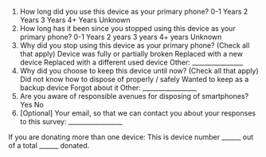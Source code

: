 1. How long did you use this device as your primary phone?
0-1 Years
2 Years
3 Years
4+ Years
Unknown
2. How long has it been since you stopped using this device as your primary phone?
0-1 Years
2 years
3 years
4+ years
Unknown
3. Why did you stop using this device as your primary phone? (Check all that apply)
Device was fully or partially broken
Replaced with a new device
Replaced with a different used device
Other: ________________
4. Why did you choose to keep this device until now? (Check all that apply)
Did not know how to dispose of properly / safely
Wanted to keep as a backup device
Forgot about it
Other: _________________
5. Are you aware of responsible avenues for disposing of smartphones?
Yes
No
6. \[Optional\] Your email, so that we can contact you about your responses to this survey: _________________

If you are donating more than one device:
This is device number ______ out of a total ______ donated.
